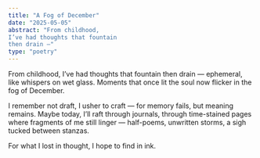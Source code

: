 ```yaml
---
title: "A Fog of December"
date: "2025-05-05"
abstract: "From childhood,
I’ve had thoughts that fountain
then drain —"
type: "poetry"
---
```


From childhood,
I’ve had thoughts that fountain
then drain —
ephemeral,
like whispers on wet glass.
Moments that once lit the soul
now flicker
in the fog of December.

I remember not draft,
I usher to craft —
for memory fails,
but meaning remains.
Maybe today,
I’ll raft through journals,
through time-stained pages
where fragments of me still linger —
half-poems,
unwritten storms,
a sigh tucked between stanzas.

For what I lost
in thought,
I hope to find
in ink.
